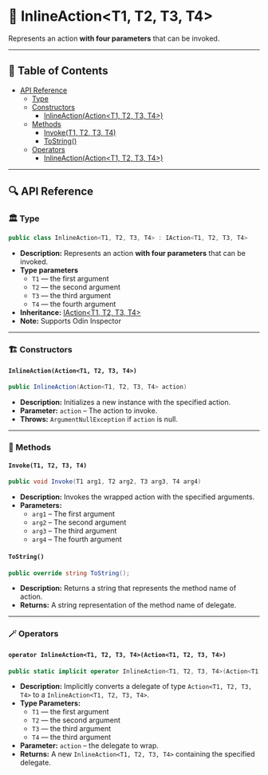 # 🧩 InlineAction&lt;T1, T2, T3, T4&gt;

Represents an action <b>with four parameters</b> that can be invoked.

---

## 📑 Table of Contents

- [API Reference](#-api-reference)
    - [Type](#-type)
    - [Constructors](#-constructors)
        - [InlineAction(Action\<T1, T2, T3, T4>)](#inlineactionactiont1-t2-t3-t4)
    - [Methods](#-methods)
        - [Invoke(T1, T2, T3, T4)](#invoket1-t2-t3-t4)
        - [ToString()](#tostring)
    - [Operators](#-operators)
        - [InlineAction(Action\<T1, T2, T3, T4>)](#operator-inlineactiont1-t2-t3-t4actiont1-t2-t3-t4)

---

## 🔍 API Reference

### 🏛️ Type <div id="-type"></div>

```csharp
public class InlineAction<T1, T2, T3, T4> : IAction<T1, T2, T3, T4>
```

- **Description:** Represents an action <b>with four parameters</b> that can be invoked.
- **Type parameters**
    - `T1` — the first argument
    - `T2` — the second argument
    - `T3` — the third argument
    - `T4` — the fourth argument
- **Inheritance:** [IAction&lt;T1, T2, T3, T4&gt;](IAction%604.md)
- **Note:** Supports Odin Inspector

---

### 🏗️ Constructors <div id="-constructors"></div>

#### `InlineAction(Action<T1, T2, T3, T4>)`

```csharp
public InlineAction(Action<T1, T2, T3, T4> action)
```

- **Description:** Initializes a new instance with the specified action.
- **Parameter:** `action` – The action to invoke.
- **Throws:** `ArgumentNullException` if `action` is null.

---

### 🏹 Methods

#### `Invoke(T1, T2, T3, T4)`

```csharp
public void Invoke(T1 arg1, T2 arg2, T3 arg3, T4 arg4)
```

- **Description:** Invokes the wrapped action with the specified arguments.
- **Parameters:**
    - `arg1` – The first argument
    - `arg2` – The second argument
    - `arg3` – The third argument
    - `arg4` – The fourth argument

#### `ToString()`

```csharp
public override string ToString();
```

- **Description:** Returns a string that represents the method name of action.
- **Returns:** A string representation of the method name of delegate.

---

### 🪄 Operators

#### `operator InlineAction<T1, T2, T3, T4>(Action<T1, T2, T3, T4>)`

```csharp
public static implicit operator InlineAction<T1, T2, T3, T4>(Action<T1, T2, T3, T4> action);
```

- **Description:** Implicitly converts a delegate of type `Action<T1, T2, T3, T4>` to a `InlineAction<T1, T2, T3, T4>`.
- **Type Parameters:**
    - `T1` — the first argument
    - `T2` — the second argument
    - `T3` — the third argument
    - `T4` — the third argument
- **Parameter:** `action` – the delegate to wrap.
- **Returns:** A new `InlineAction<T1, T2, T3, T4>` containing the specified delegate.